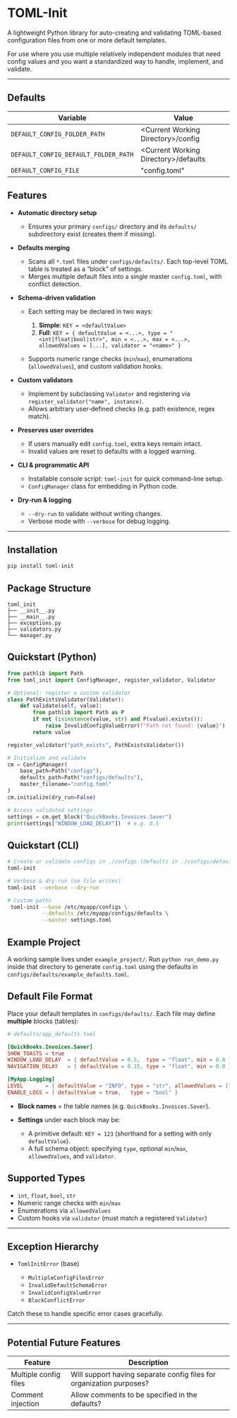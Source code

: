 # TOML-Init

A lightweight Python library for auto-creating and validating TOML-based configuration files from one or more default templates.

For use where you use multiple relatively independent modules that need config values and you want a standardized way to handle, implement, and validate.

---

## Defaults

| Variable                             | Value                                   |
|--------------------------------------|-----------------------------------------|
| `DEFAULT_CONFIG_FOLDER_PATH`         | \<Current Working Directory\>/config    |
| `DEFAULT_CONFIG_DEFAULT_FOLDER_PATH` | \<Current Working Directory\>/defaults  |
| `DEFAULT_CONFIG_FILE`                | "config.toml"                           |


## Features
* **Automatic directory setup**

  * Ensures your primary `configs/` directory and its `defaults/` subdirectory exist (creates them if missing).

* **Defaults merging**

  * Scans all `*.toml` files under `configs/defaults/`. Each top-level TOML table is treated as a “block” of settings.
  * Merges multiple default files into a single master `config.toml`, with conflict detection.

* **Schema-driven validation**

  * Each setting may be declared in two ways:

    1. **Simple**: `KEY = <defaultValue>`
    2. **Full**: `KEY = { defaultValue = <...>, type = "<int|float|bool|str>", min = <...>, max = <...>, allowedValues = [...], validator = "<name>" }`
  * Supports numeric range checks (`min`/`max`), enumerations (`allowedValues`), and custom validation hooks.

* **Custom validators**

  * Implement by subclassing `Validator` and registering via `register_validator("name", instance)`.
  * Allows arbitrary user‑defined checks (e.g. path existence, regex match).

* **Preserves user overrides**

  * If users manually edit `config.toml`, extra keys remain intact.
  * Invalid values are reset to defaults with a logged warning.

* **CLI & programmatic API**

  * Installable console script: `toml-init` for quick command-line setup.
  * `ConfigManager` class for embedding in Python code.

* **Dry‑run & logging**

  * `--dry-run` to validate without writing changes.
  * Verbose mode with `--verbose` for debug logging.

---

## Installation

```bash
pip install toml-init
```

## Package Structure

```
toml_init
├── __init__.py
├── __main__.py
├── exceptions.py
├── validators.py
└── manager.py
```

## Quickstart (Python)

```python
from pathlib import Path
from toml_init import ConfigManager, register_validator, Validator

# Optional: register a custom validator
class PathExistsValidator(Validator):
    def validate(self, value):
        from pathlib import Path as P
        if not (isinstance(value, str) and P(value).exists()):
            raise InvalidConfigValueError(f"Path not found: {value}")
        return value

register_validator("path_exists", PathExistsValidator())

# Initialize and validate
cm = ConfigManager(
    base_path=Path("configs"),
    defaults_path=Path("configs/defaults"),
    master_filename="config.toml"
)
cm.initialize(dry_run=False)

# Access validated settings
settings = cm.get_block("QuickBooks.Invoices.Saver")
print(settings["WINDOW_LOAD_DELAY"])  # e.g. 0.5
```

## Quickstart (CLI)

```bash
# Create or validate configs in ./configs (defaults in ./configs/defaults)
toml-init

# Verbose & dry-run (no file writes)
toml-init --verbose --dry-run

# Custom paths
 toml-init --base /etc/myapp/configs \
           --defaults /etc/myapp/configs/defaults \
           --master settings.toml
```

## Example Project

A working sample lives under `example_project/`. Run `python run_demo.py` inside
that directory to generate `config.toml` using the defaults in
`configs/defaults/example_defaults.toml`.

## Default File Format

Place your default templates in `configs/defaults/`. Each file may define **multiple** blocks (tables):

```toml
# defaults/app_defaults.toml

[QuickBooks.Invoices.Saver]
SHOW_TOASTS = true
WINDOW_LOAD_DELAY  = { defaultValue = 0.5,  type = "float", min = 0.0 }
NAVIGATION_DELAY   = { defaultValue = 0.15, type = "float", min = 0.0 }

[MyApp.Logging]
LEVEL       = { defaultValue = "INFO", type = "str", allowedValues = ["DEBUG","INFO","WARN","ERROR"] }
ENABLE_LOGS = { defaultValue = true,   type = "bool" }
```

* **Block names** = the table names (e.g. `QuickBooks.Invoices.Saver`).
* **Settings** under each block may be:

  * A primitive default: `KEY = 123` (shorthand for a setting with only `defaultValue`).
  * A full schema object: specifying `type`, optional `min`/`max`, `allowedValues`, and `validator`.

## Supported Types

* `int`, `float`, `bool`, `str`
* Numeric range checks with `min`/`max`
* Enumerations via `allowedValues`
* Custom hooks via `validator` (must match a registered `Validator`)

---

## Exception Hierarchy

* `TomlInitError` (base)

  * `MultipleConfigFilesError`
  * `InvalidDefaultSchemaError`
  * `InvalidConfigValueError`
  * `BlockConflictError`

Catch these to handle specific error cases gracefully.

---

## Potential Future Features
| Feature               | Description                                                          |
|-----------------------|----------------------------------------------------------------------|
| Multiple config files | Will support having separate config files for organization purposes? |
| Comment injection     | Allow comments to be specified in the defaults?                      |
